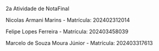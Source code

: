 2a Atividade de NotaFinal

Nicolas Armani Marins - Matrícula: 202402312014

Felipe Lopes Ferreira - Matrícula: 202403458039

Marcelo de Souza Moura Júnior - Matrícula: 202403317613
